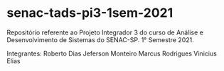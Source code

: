 # senac-tads-pi3-1sem-2021
Repositório referente ao Projeto Integrador 3 do curso de Análise e Desenvolvimento de Sistemas do SENAC-SP. 1° Semestre 2021.

Integrantes:
Roberto Dias
Jeferson Monteiro
Marcus Rodrigues
Vinicius Elias

